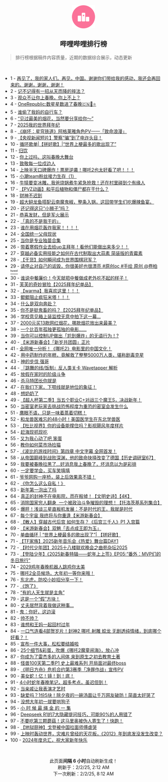 <div align="center">
    <img src="./assets/icon_rank.png" alt="logo" />
    <h2>哔哩哔哩排行榜</h>
</div>

> 排行榜根据稿件内容质量，近期的数据综合展示，动态更新

<br />

<ul><li><span>1 - <a href=https://www.bilibili.com/BV1icFSexE8w target=_blank>再见了，我的家人们。再见，中国。谢谢你们带给我的感动，我还会再回来的。谢谢，谢谢，谢谢！</a></span></li><li><span>2 - <a href=https://www.bilibili.com/BV1SqFDeSEzX target=_blank>记不记得有一招从天而降的摔法？</a></span></li><li><span>3 - <a href=https://www.bilibili.com/BV1vvFaeuEoe target=_blank>观众不让你上春晚，你上不上？</a></span></li><li><span>4 - <a href=https://www.bilibili.com/BV1TxFhe4Eyz target=_blank>OneRepublic:数星星数进了春晚🇨🇳🐍⭐️</a></span></li><li><span>5 - <a href=https://www.bilibili.com/BV1MTFnefEz7 target=_blank>谁偷了我妈的自行车？</a></span></li><li><span>6 - <a href=https://www.bilibili.com/BV15fFWeDEhM target=_blank>“见过最美的烟花，当然要分享给你～”</a></span></li><li><span>7 - <a href=https://www.bilibili.com/BV1fdfQYYEDd target=_blank>2025我的世界拜年纪</a></span></li><li><span>8 - <a href=https://www.bilibili.com/BV1ADFNe5EAG target=_blank>《崩坏：星穹铁道》阿格莱雅角色PV——「致命浪漫」</a></span></li><li><span>9 - <a href=https://www.bilibili.com/BV1GiFTeaEyk target=_blank>【央视新闻短片】警察“骗”到了电诈头目！</a></span></li><li><span>10 - <a href=https://www.bilibili.com/BV1H1fSYaEym target=_blank>循环歌单|【拼好歌】|“世界上梗最多的歌出现了”</a></span></li><li><span>11 - <a href=https://www.bilibili.com/BV1cfFTe2ECo target=_blank>归饮</a></span></li><li><span>12 - <a href=https://www.bilibili.com/BV1hcFuePEQg target=_blank>你上过吗，这叫春晚大舞台</a></span></li><li><span>13 - <a href=https://www.bilibili.com/BV1eZFGeQEyy target=_blank>致敬每一位戍边人</a></span></li><li><span>14 - <a href=https://www.bilibili.com/BV1eBFaeTEzF target=_blank>上映半天口碑爆炸！票房逆袭！哪吒2也太好看了吧！！！</a></span></li><li><span>15 - <a href=https://www.bilibili.com/BV1yAwPe5ETw target=_blank>小潮team粉丝接力生存（1）</a></span></li><li><span>16 - <a href=https://www.bilibili.com/BV1aSFLeREvR target=_blank>牛犊要变冰雕，我爸烧锅煮牛紧急抢救！还在村里碰到个有缘人</a></span></li><li><span>17 - <a href=https://www.bilibili.com/BV1NKfHYxEWm target=_blank>【PVZ动画】和平后植物和僵尸都在干什么？</a></span></li><li><span>18 - <a href=https://www.bilibili.com/BV1MuFpeKEGH target=_blank>财神不迟到</a></span></li><li><span>19 - <a href=https://www.bilibili.com/BV1Y4FZe6EGH target=_blank>超大鲟龙鱼搭配云南魔鬼椒，整条入锅，这回带学生们吃爆辣鱼宴。</a></span></li><li><span>20 - <a href=https://www.bilibili.com/BV1tmFaecETN target=_blank>还记得这只“小狮子”吗？</a></span></li><li><span>21 - <a href=https://www.bilibili.com/BV1ZqFse9EEM target=_blank>恭喜发财，但是军火展示</a></span></li><li><span>22 - <a href=https://www.bilibili.com/BV1bGFVeGEL6 target=_blank>「真的不是我干的」</a></span></li><li><span>23 - <a href=https://www.bilibili.com/BV1xzFxeGERL target=_blank>谁在用烟花轰炸我家！！！！</a></span></li><li><span>24 - <a href=https://www.bilibili.com/BV19YFDepEFd target=_blank>全国统一父母现状</a></span></li><li><span>25 - <a href=https://www.bilibili.com/BV1jvF3eUEbg target=_blank>当你是专业独苗合集</a></span></li><li><span>26 - <a href=https://www.bilibili.com/BV1WnFpeZEDN target=_blank>带着寒假作业去给up主拜年！看他们能做出来多少！！</a></span></li><li><span>27 - <a href=https://www.bilibili.com/BV1tYfSY6Eai target=_blank>穿越必备实用技能之如何在古代制取出大蒜素&nbsp;简装版的青霉素</a></span></li><li><span>28 - <a href=https://www.bilibili.com/BV14JFLeLEcT target=_blank>【干货】如何瞬间成为世界围棋冠军？</a></span></li><li><span>29 - <a href=https://www.bilibili.com/BV1r9FUecEzi target=_blank>请停止对自己的诋毁，你很美好也很漂亮&nbsp;#原创oc&nbsp;#手绘&nbsp;原创&nbsp;@卷柏ˡᵘᵒˣⁱ</a></span></li><li><span>30 - <a href=https://www.bilibili.com/BV1FBfpYpEqQ target=_blank>谁说中餐廉价！今天就把中餐做成老外吃不起的样子！</a></span></li><li><span>31 - <a href=https://www.bilibili.com/BV1gEfpYKEo9 target=_blank>芙芙的奇妙冒险【2025拜年纪单品】</a></span></li><li><span>32 - <a href=https://www.bilibili.com/BV1UDFRe4EeM target=_blank>【warma】我喜欢这里！！！</a></span></li><li><span>33 - <a href=https://www.bilibili.com/BV18kFaeeEeM target=_blank>鲲鲲阻止疯狂米塔！！！</a></span></li><li><span>34 - <a href=https://www.bilibili.com/BV1CyF2ebEQc target=_blank>什么是双向奔赴？</a></span></li><li><span>35 - <a href=https://www.bilibili.com/BV1LufpYGEb5 target=_blank>你不是挺鬼畜的吗？【2025拜年纪单品】</a></span></li><li><span>36 - <a href=https://www.bilibili.com/BV1yyFUeTEUj target=_blank>学校意见箱上装监控无意中拍下这一幕...</a></span></li><li><span>37 - <a href=https://www.bilibili.com/BV1YrFaeNEwA target=_blank>2000元买13款网红烟花，哪款烟花放出来最美？</a></span></li><li><span>38 - <a href=https://www.bilibili.com/BV1L1w8erEGk target=_blank>一个比百年孤独更孤独的电影……</a></span></li><li><span>39 - <a href=https://www.bilibili.com/BV179Fde5EkQ target=_blank>当你可以控制UP做出「尬到爆炸」的无语行为！?</a></span></li><li><span>40 - <a href=https://www.bilibili.com/BV1AAfSYwEB5 target=_blank>【米游新春会】「新岁共团圆」正片</a></span></li><li><span>41 - <a href=https://www.bilibili.com/BV1nvFLeNErh target=_blank>全网唯一分析！《哪吒2》电影里的中国文化！</a></span></li><li><span>42 - <a href=https://www.bilibili.com/BV1paFSeNEDt target=_blank>用中药制作的年糕，竟解救了整整5000万人类，堪称剧毒克星</a></span></li><li><span>43 - <a href=https://www.bilibili.com/BV1WVFTe7Ebj target=_blank>神的步伐&nbsp;强哥</a></span></li><li><span>44 - <a href=https://www.bilibili.com/BV1Q5FMevE9u target=_blank>『跳舞的线/饭制』反人类关卡&nbsp;Wavetapper&nbsp;解析</a></span></li><li><span>45 - <a href=https://www.bilibili.com/BV1H9fdYnEYW target=_blank>放假在家时的阶级斗争</a></span></li><li><span>46 - <a href=https://www.bilibili.com/BV1EBFSecEmB target=_blank>杀马特团长你就是</a></span></li><li><span>47 - <a href=https://www.bilibili.com/BV1FHf2YHEuU target=_blank>在我们下家，下颚线就是地位的象征！</a></span></li><li><span>48 - <a href=https://www.bilibili.com/BV1TwFje2EC4 target=_blank>想奶奶了</a></span></li><li><span>49 - <a href=https://www.bilibili.com/BV1hGfRY8EyC target=_blank>【超人杯第二季】当五个职业C+对战三个魔王S，决战新年！</a></span></li><li><span>50 - <a href=https://www.bilibili.com/BV1Y9w8eKEjC target=_blank>当密室老玩家去挑战恐怖程度为重恐的密室会发生什么</a></span></li><li><span>51 - <a href=https://www.bilibili.com/BV1cNfBYcESc target=_blank>鹰眼不语，只是一味着蒸着切糕！</a></span></li><li><span>52 - <a href=https://www.bilibili.com/BV16xFaeLEKi target=_blank>和龙兽医难忘的48小时！美国医学生在东北学兽医</a></span></li><li><span>53 - <a href=https://www.bilibili.com/BV1HEf2YWEvs target=_blank>【杜比视界】你的设备能撑住吗？影视飓风年度样片</a></span></li><li><span>54 - <a href=https://www.bilibili.com/BV1bfFKeoEAB target=_blank>赶海现抓现吃</a></span></li><li><span>55 - <a href=https://www.bilibili.com/BV1BBFKe3ERP target=_blank>又为我心动了吧&nbsp;笨蛋</a></span></li><li><span>56 - <a href=https://www.bilibili.com/BV1nFFhe5EWg target=_blank>教你如何菜市场捡猫</a></span></li><li><span>57 - <a href=https://www.bilibili.com/BV1e1FLetEte target=_blank>《波比的游戏时间》第四章&nbsp;中文字幕&nbsp;全网首发！</a></span></li><li><span>58 - <a href=https://www.bilibili.com/BV14WFQeEEjb target=_blank>从帝国巅峰到战败深渊，他的致命抉择改变了德国【历史调研室67】</a></span></li><li><span>59 - <a href=https://www.bilibili.com/BV1cZFTe7E1w target=_blank>我要被春晚拉黑了…好消息我上春晚了，坏消息以为是彩排</a></span></li><li><span>60 - <a href=https://www.bilibili.com/BV18vFNesE1f target=_blank>一定要学会，买车笑嘻嘻</a></span></li><li><span>61 - <a href=https://www.bilibili.com/BV1K7FseBEAk target=_blank>爷爷网购一座桥，装上后效果真不错！</a></span></li><li><span>62 - <a href=https://www.bilibili.com/BV1HfFaeXEdW target=_blank>《你怎么这么自私！》</a></span></li><li><span>63 - <a href=https://www.bilibili.com/BV1vYFae6ER3 target=_blank>新年第一泡出了吗</a></span></li><li><span>64 - <a href=https://www.bilibili.com/BV1iPF7ePEpN target=_blank>真正的封神不在电影院，而在殷墟！【文明史诗】【4K】</a></span></li><li><span>65 - <a href=https://www.bilibili.com/BV1owFSeREoh target=_blank>消除国家穷人翻身&nbsp;&nbsp;一个被政治斗争摧毁的理想！【托洛茨基系列集合】</a></span></li><li><span>66 - <a href=https://www.bilibili.com/BV15KfRYeEwW target=_blank>爆肝！浅谈三星直板机发展：不是时代的王，我就是时代</a></span></li><li><span>67 - <a href=https://www.bilibili.com/BV1KcF5ezE7W target=_blank>每个宇宙&nbsp;我终将与你重逢【米游新春会】</a></span></li><li><span>68 - <a href=https://www.bilibili.com/BV17zFLeaEoy target=_blank>【散人】穿越古代后宫&nbsp;如何生存？《后宫三千人》P1&nbsp;入宫篇</a></span></li><li><span>69 - <a href=https://www.bilibili.com/BV1s4F7eEERK target=_blank>【米游新春会】双魈「去点成王即为玉」</a></span></li><li><span>70 - <a href=https://www.bilibili.com/BV1N1Fje7EC9 target=_blank>单曲循环&nbsp;|&nbsp;“世界上梗最多的歌出现了”|&nbsp;【拼好歌】</a></span></li><li><span>71 - <a href=https://www.bilibili.com/BV1Q5FMevEvg target=_blank>【TF家族】2025新年音乐会《热爱》舞台篇DAY1</a></span></li><li><span>72 - <a href=https://www.bilibili.com/BV1QaF5e7EMH target=_blank>【时代少年团】2025十八楼联欢晚会之曲苑杂坛2025</a></span></li><li><span>73 - <a href=https://www.bilibili.com/BV1M5FfeBEEk target=_blank>【登陆少年】《2025新春特辑——蛇年上上签》EP05:“番外：MVP们的冬日旅行”</a></span></li><li><span>74 - <a href=https://www.bilibili.com/BV1yvFgefE4p target=_blank>2029鸡年春晚机器人跳鸡你太美</a></span></li><li><span>75 - <a href=https://www.bilibili.com/BV1kwFWefErf target=_blank>哪吒2全员候场，大年初一等你来哦！</a></span></li><li><span>76 - <a href=https://www.bilibili.com/BV1hZFKetE4u target=_blank>东北虎，防咬小妙招分享一下！</a></span></li><li><span>77 - <a href=https://www.bilibili.com/BV1J7FTeyEhD target=_blank>《饱了》</a></span></li><li><span>78 - <a href=https://www.bilibili.com/BV1sPFjeLEv4 target=_blank>“有的人天生就是主角”</a></span></li><li><span>79 - <a href=https://www.bilibili.com/BV1LWFjeaEnu target=_blank>这是一个“假”方块！</a></span></li><li><span>80 - <a href=https://www.bilibili.com/BV1xRFaexEh9 target=_blank>丈夫居然背着我做这种事…</a></span></li><li><span>81 - <a href=https://www.bilibili.com/BV1ifF5efEcW target=_blank>鬼：你好，这边滚</a></span></li><li><span>82 - <a href=https://www.bilibili.com/BV1P3fyYnEYC target=_blank>帅不帅？</a></span></li><li><span>83 - <a href=https://www.bilibili.com/BV1eNFSeXE1L target=_blank>谁想和王妈一起回村过年</a></span></li><li><span>84 - <a href=https://www.bilibili.com/BV16zFMeEEKB target=_blank>一口气连看4部贺岁片！封神2&nbsp;哪吒&nbsp;射雕&nbsp;蛟龙&nbsp;无剧透纯情绪，到底哪个好看？！</a></span></li><li><span>85 - <a href=https://www.bilibili.com/BV1p2fJYJEjR target=_blank>宣布一件大事，松松要结婚啦</a></span></li><li><span>86 - <a href=https://www.bilibili.com/BV17eF3eJEN3 target=_blank>25个细节&amp;彩蛋，吹爆《哪吒2魔童闹海》，放心冲</a></span></li><li><span>87 - <a href=https://www.bilibili.com/BV13iFjeWEWU target=_blank>你成为了雷杰多的人间体&nbsp;来到原生之初去教育土著</a></span></li><li><span>88 - <a href=https://www.bilibili.com/BV1WeFQerEtm target=_blank>怪兽100天第二季P1&nbsp;史上最难系列&nbsp;开局面对最终boss</a></span></li><li><span>89 - <a href=https://www.bilibili.com/BV1znfZYDE8n target=_blank>《明日方舟》危机合约第3赛季「净罪作战」宣传PV</a></span></li><li><span>90 - <a href=https://www.bilibili.com/BV12if6Y2EZA target=_blank>美女蛇！亿！镜！到！底！</a></span></li><li><span>91 - <a href=https://www.bilibili.com/BV1eTFLeWEEu target=_blank>4小时蛇年春晚笔记，超多考点，虽迟但到！</a></span></li><li><span>92 - <a href=https://www.bilibili.com/BV1XoFheNECa target=_blank>当亲戚让我表演才艺时</a></span></li><li><span>93 - <a href=https://www.bilibili.com/BV1vtfHYgEdm target=_blank>缺爱吗？1份5块！除夕夜的一碗汤面让千万网友破防！简直太好哭了</a></span></li><li><span>94 - <a href=https://www.bilibili.com/BV1T2FTeRE3v target=_blank>没想大年初一就要哄狗子</a></span></li><li><span>95 - <a href=https://www.bilibili.com/BV1THfRYWEbS target=_blank>小&nbsp;时&nbsp;候&nbsp;最&nbsp;绳&nbsp;金&nbsp;的&nbsp;一&nbsp;集</a></span></li><li><span>96 - <a href=https://www.bilibili.com/BV16xFaeLEFo target=_blank>Deepseek&nbsp;R1的7大隐藏提问技巧，可能90%的人用错了</a></span></li><li><span>97 - <a href=https://www.bilibili.com/BV1BRF2eQEqZ target=_blank>不要吃第三颗蘑菇！这马里奥被伪人寄生了！快跑！</a></span></li><li><span>98 - <a href=https://www.bilibili.com/BV1z6F7ezEZk target=_blank>【地狱厨神】戈登被中国拉面师傅虐哭</a></span></li><li><span>99 - <a href=https://www.bilibili.com/BV1JrFJe2ECA target=_blank>上映时轰动世界，灾难片曾经的天花板，《2012》年到底发没发生改变？</a></span></li><li><span>100 - <a href=https://www.bilibili.com/BV1aJFHezE7N target=_blank>2024年度总汇，祝大家新年快乐</a></span></li></ul>

<br />

<p align=center>此页面<strong>间隔 6 小时</strong>自动刷新生成！<br>刷新于：2/2/25, 2:12 AM<br>下一次刷新：2/2/25, 8:12 AM</p>
